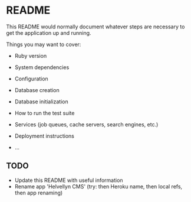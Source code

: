 # README

This README would normally document whatever steps are necessary to get the
application up and running.

Things you may want to cover:

* Ruby version

* System dependencies

* Configuration

* Database creation

* Database initialization

* How to run the test suite

* Services (job queues, cache servers, search engines, etc.)

* Deployment instructions

* ...

## TODO

* Update this README with useful information
* Rename app 'Helvellyn CMS' (try: then Heroku name, then local refs, then app renaming)
